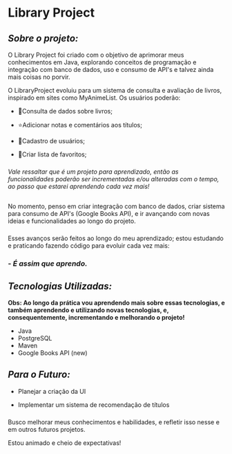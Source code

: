 # Library Project

## _Sobre o projeto:_

O Library Project foi criado com o objetivo de aprimorar meus conhecimentos em Java, explorando conceitos de programação e integração com banco de dados, uso e consumo de API's e talvez ainda mais coisas no porvir.

O LibraryProject evoluiu para um sistema de consulta e avaliação de livros, inspirado em sites como MyAnimeList. Os usuários poderão:

- 🔎Consulta de dados sobre livros;

- ⭐Adicionar notas e comentários aos títulos;

- 👤Cadastro de usuários;

- 🤩Criar lista de favoritos;

###

_Vale ressaltar que é um projeto para aprendizado, então as funcionalidades poderão ser incrementadas e/ou alteradas com o tempo, ao passo que estarei aprendendo cada vez mais!_

##

No momento, penso em criar integração com banco de dados, criar sistema para consumo de API's (Google Books API), e ir avançando com novas ideias e funcionalidades ao longo do projeto.

###

Esses avanços serão feitos ao longo do meu aprendizado; estou estudando e praticando fazendo código para evoluir cada vez mais:

### - _É assim que aprendo._

## _Tecnologias Utilizadas:_

**Obs: Ao longo da prática vou aprendendo mais sobre essas tecnologias, e também aprendendo e utilizando novas tecnologias, e, consequentemente, incrementando e melhorando o projeto!**

- Java
- PostgreSQL
- Maven
- Google Books API (new)

## _Para o Futuro:_

- Planejar a criação da UI

- Implementar um sistema de recomendação de títulos

###

Busco melhorar meus conhecimentos e habilidades, e refletir isso nesse e em outros futuros projetos.

Estou animado e cheio de expectativas!
